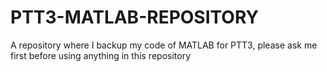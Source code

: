 # PTT3-MATLAB-REPOSITORY
A repository where I backup my code of MATLAB for PTT3, please ask me first before using anything in this repository

